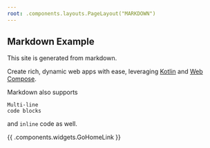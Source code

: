 ```yaml
---
root: .components.layouts.PageLayout("MARKDOWN")
---
```


## Markdown Example

This site is generated from markdown.

Create rich, dynamic web apps with ease, leveraging [Kotlin](https://kotlinlang.org/) and [Web Compose](https://compose-web.ui.pages.jetbrains.team/).

Markdown also supports

```
Multi-line
code blocks
```

and `inline` code as well.

{{ .components.widgets.GoHomeLink }}